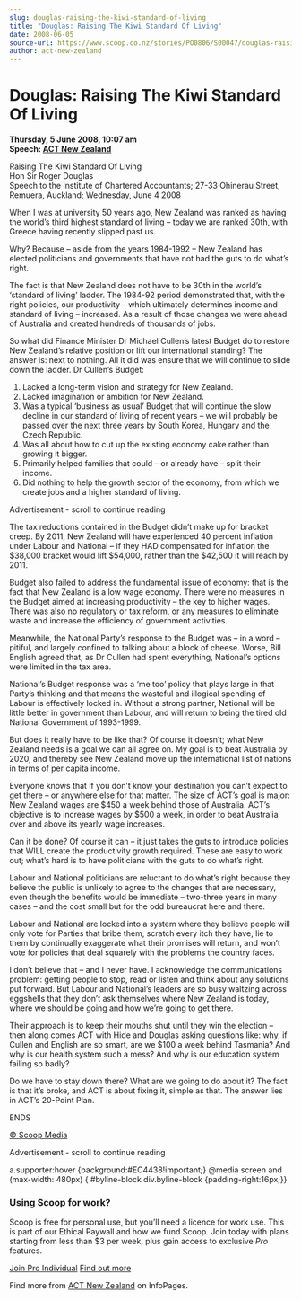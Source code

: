```yaml
---
slug: douglas-raising-the-kiwi-standard-of-living
title: "Douglas: Raising The Kiwi Standard Of Living"
date: 2008-06-05
source-url: https://www.scoop.co.nz/stories/PO0806/S00047/douglas-raising-the-kiwi-standard-of-living.htm
author: act-new-zealand
---
```

Douglas: Raising The Kiwi Standard Of Living
============================================

**Thursday, 5 June 2008, 10:07 am**  
**Speech: [ACT New Zealand](https://info.scoop.co.nz/ACT_New_Zealand)**

Raising The Kiwi Standard Of Living  
Hon Sir Roger Douglas  
Speech to the Institute of Chartered Accountants; 27-33 Ohinerau Street, Remuera, Auckland; Wednesday, June 4 2008

When I was at university 50 years ago, New Zealand was ranked as having the world’s third highest standard of living – today we are ranked 30th, with Greece having recently slipped past us.

Why? Because – aside from the years 1984-1992 – New Zealand has elected politicians and governments that have not had the guts to do what’s right.

The fact is that New Zealand does not have to be 30th in the world’s ‘standard of living’ ladder. The 1984-92 period demonstrated that, with the right policies, our productivity – which ultimately determines income and standard of living – increased. As a result of those changes we were ahead of Australia and created hundreds of thousands of jobs.

So what did Finance Minister Dr Michael Cullen’s latest Budget do to restore New Zealand’s relative position or lift our international standing? The answer is: next to nothing. All it did was ensure that we will continue to slide down the ladder. Dr Cullen’s Budget:  
1) Lacked a long-term vision and strategy for New Zealand.  
2) Lacked imagination or ambition for New Zealand.  
3) Was a typical ‘business as usual’ Budget that will continue the slow decline in our standard of living of recent years – we will probably be passed over the next three years by South Korea, Hungary and the Czech Republic.  
4) Was all about how to cut up the existing economy cake rather than growing it bigger.  
5) Primarily helped families that could – or already have – split their income.  
6) Did nothing to help the growth sector of the economy, from which we create jobs and a higher standard of living.

Advertisement - scroll to continue reading





The tax reductions contained in the Budget didn’t make up for bracket creep. By 2011, New Zealand will have experienced 40 percent inflation under Labour and National – if they HAD compensated for inflation the $38,000 bracket would lift $54,000, rather than the $42,500 it will reach by 2011.

Budget also failed to address the fundamental issue of economy: that is the fact that New Zealand is a low wage economy. There were no measures in the Budget aimed at increasing productivity – the key to higher wages. There was also no regulatory or tax reform, or any measures to eliminate waste and increase the efficiency of government activities.

Meanwhile, the National Party’s response to the Budget was – in a word – pitiful, and largely confined to talking about a block of cheese. Worse, Bill English agreed that, as Dr Cullen had spent everything, National’s options were limited in the tax area.

National’s Budget response was a ‘me too’ policy that plays large in that Party’s thinking and that means the wasteful and illogical spending of Labour is effectively locked in. Without a strong partner, National will be little better in government than Labour, and will return to being the tired old National Government of 1993-1999.

But does it really have to be like that? Of course it doesn’t; what New Zealand needs is a goal we can all agree on. My goal is to beat Australia by 2020, and thereby see New Zealand move up the international list of nations in terms of per capita income.

Everyone knows that if you don’t know your destination you can’t expect to get there – or anywhere else for that matter. The size of ACT’s goal is major: New Zealand wages are $450 a week behind those of Australia. ACT’s objective is to increase wages by $500 a week, in order to beat Australia over and above its yearly wage increases.

Can it be done? Of course it can – it just takes the guts to introduce policies that WILL create the productivity growth required. These are easy to work out; what’s hard is to have politicians with the guts to do what’s right.

Labour and National politicians are reluctant to do what’s right because they believe the public is unlikely to agree to the changes that are necessary, even though the benefits would be immediate – two-three years in many cases – and the cost small but for the odd bureaucrat here and there.

Labour and National are locked into a system where they believe people will only vote for Parties that bribe them, scratch every itch they have, lie to them by continually exaggerate what their promises will return, and won’t vote for policies that deal squarely with the problems the country faces.

I don’t believe that – and I never have. I acknowledge the communications problem: getting people to stop, read or listen and think about any solutions put forward. But Labour and National’s leaders are so busy waltzing across eggshells that they don’t ask themselves where New Zealand is today, where we should be going and how we’re going to get there.

Their approach is to keep their mouths shut until they win the election – then along comes ACT with Hide and Douglas asking questions like: why, if Cullen and English are so smart, are we $100 a week behind Tasmania? And why is our health system such a mess? And why is our education system failing so badly?

Do we have to stay down there? What are we going to do about it? The fact is that it’s broke, and ACT is about fixing it, simple as that. The answer lies in ACT’s 20-Point Plan.

ENDS

[© Scoop Media](http://www.scoop.co.nz/about/terms.html)  

Advertisement - scroll to continue reading



a.supporter:hover {background:#EC4438!important;} @media screen and (max-width: 480px) { #byline-block div.byline-block {padding-right:16px;}}

### Using Scoop for work?

Scoop is free for personal use, but you’ll need a licence for work use. This is part of our Ethical Paywall and how we fund Scoop. Join today with plans starting from less than $3 per week, plus gain access to exclusive _Pro_ features.  
  
[Join Pro Individual](https://pro.scoop.co.nz/Individual/?from=ProIn24) [Find out more](https://pro.scoop.co.nz/using-scoop-for-work/?from=ProIn24)

Find more from [ACT New Zealand](https://info.scoop.co.nz/ACT_New_Zealand) on InfoPages.